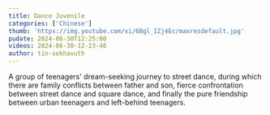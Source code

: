 ```yaml
---
title: Dance Juvenile
categories: ['Chinese']
thumb: 'https://img.youtube.com/vi/6Bgl_IZj4Ec/maxresdefault.jpg'
pudate: 2024-06-30T12:25:00
videos: 2024-06-30-12-23-46
author: tin-sokhavuth
---
```

A group of teenagers' dream-seeking journey to street dance, during which there are family conflicts between father and son, fierce confrontation between street dance and square dance, and finally the pure friendship between urban teenagers and left-behind teenagers.